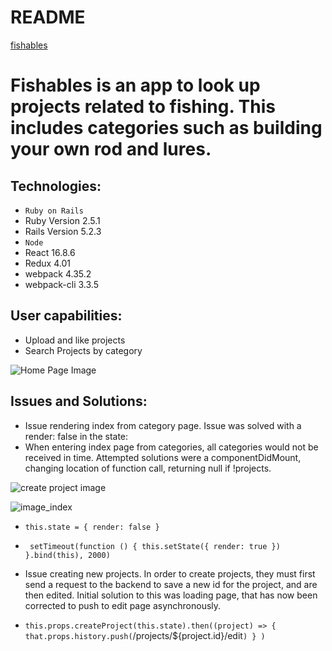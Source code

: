 # README
[fishables](https://fishables.herokuapp.com)
# Fishables is an app to look up projects related to fishing.  This includes categories such as building your own rod and lures.  

## Technologies: 
* `Ruby on Rails`
* Ruby Version 2.5.1 
* Rails Version 5.2.3 
* `Node`
* React 16.8.6
* Redux 4.01
* webpack 4.35.2
* webpack-cli 3.3.5


## User capabilities: 
* Upload and like projects
* Search Projects by category 

![Home Page Image](https://user-images.githubusercontent.com/46801755/61147231-bd51a080-a490-11e9-84b9-374d9d9742ff.png)

## Issues and Solutions:
* Issue rendering index from category page.  Issue was solved with a render: false in the state:
* When entering index page from categories, all categories would not be received in time. Attempted solutions were a componentDidMount, changing location of function call, returning null if !projects.  


![create project image](https://user-images.githubusercontent.com/46801755/61147240-c2aeeb00-a490-11e9-89fb-f79c9faadd01.png)


![image_index](https://user-images.githubusercontent.com/46801755/61147759-01917080-a492-11e9-8d5f-ac4e61d43086.png)

* `this.state = {
            render: false
        }`
* ` setTimeout(function () {
            this.setState({ render: true })
        }.bind(this), 2000)`
        
        
* Issue creating new projects.  In order to create projects, they must first send a request to the backend to save a new id for the project, and are then edited.  Initial solution to this was loading page, that has now been corrected to push to edit page asynchronously.  
* `this.props.createProject(this.state).then((project) => {
            that.props.history.push(`/projects/${project.id}/edit`)
            }
        )`
        
   
 

